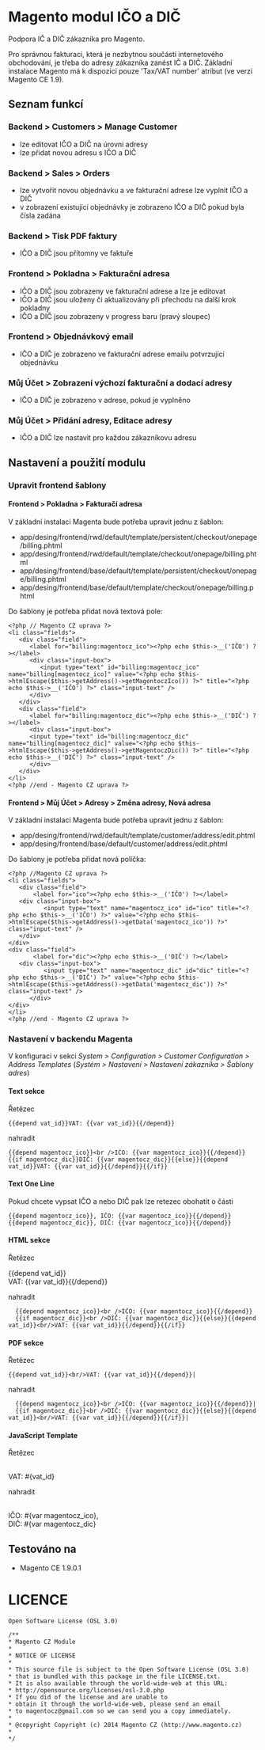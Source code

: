 Magento modul IČO a DIČ
====================

Podpora IČ a DIČ zákazníka pro Magento.

Pro správnou fakturaci, která je nezbytnou součástí internetového obchodování, je třeba do adresy zákazníka zanést IČ a DIČ. Základní instalace Magento má k dispozici pouze 'Tax/VAT number' atribut (ve verzi Magento CE 1.9).

## Seznam funkcí

### Backend > Customers > Manage Customer

 - lze editovat IČO a DIČ na úrovni adresy
 - lze přidat novou adresu s IČO a DIČ

### Backend > Sales > Orders

 - lze vytvořit novou objednávku a ve fakturační adrese lze vyplnit IČO a DIČ
 - v zobrazení existující objednávky je zobrazeno IČO a DIČ pokud byla čísla zadána

### Backend > Tisk PDF faktury

 - IČO a DIČ jsou přítomny ve faktuře

### Frontend > Pokladna > Fakturační adresa

 - IČO a DIČ jsou zobrazeny ve fakturační adrese a lze je editovat
 - IČO a DIČ jsou uloženy či aktualizovány při přechodu na další krok pokladny
 - IČO a DIČ jsou zobrazeny v progress baru (pravý sloupec)

### Frontend > Objednávkový email 

 - IČO a DIČ je zobrazeno ve fakturační adrese emailu potvrzující objednávku

### Můj Účet > Zobrazení výchozí fakturační a dodací adresy

 - IČO a DIČ je zobrazeno v adrese, pokud je vyplněno

### Můj Účet > Přidání adresy, Editace adresy

 - IČO a DIČ lze nastavit pro každou zákazníkovu adresu


## Nastavení a použití modulu

### Upravit frontend šablony

#### Frontend > Pokladna > Fakturačí adresa

V základní instalaci Magenta bude potřeba upravit jednu z šablon:

 - app/desing/frontend/rwd/default/template/persistent/checkout/onepage/billing.phtml
 - app/desing/frontend/rwd/default/template/checkout/onepage/billing.phtml
 - app/desing/frontend/base/default/template/persistent/checkout/onepage/billing.phtml
 - app/desing/frontend/base/default/template/checkout/onepage/billing.phtml

Do šablony je potřeba přidat nová textová pole:

    <?php // Magento CZ uprava ?>
    <li class="fields">
       <div class="field">
          <label for="billing:magentocz_ico"><?php echo $this->__('IČO') ?></label>
          <div class="input-box">
             <input type="text" id="billing:magentocz_ico" name="billing[magentocz_ico]" value="<?php echo $this->htmlEscape($this->getAddress()->getMagentoczIco()) ?>" title="<?php echo $this->__('IČO') ?>" class="input-text" />
          </div>
       </div>
       <div class="field">
          <label for="billing:magentocz_dic"><?php echo $this->__('DIČ') ?></label>
          <div class="input-box">
          <input type="text" id="billing:magentocz_dic" name="billing[magentocz_dic]" value="<?php echo $this->htmlEscape($this->getAddress()->getMagentoczDic()) ?>" title="<?php echo $this->__('DIČ') ?>" class="input-text" />
          </div>
       </div>
    </li>
    <?php //end - Magento CZ uprava ?>


#### Frontend > Můj Účet > Adresy > Změna adresy, Nová adresa

V základní instalaci Magenta bude potřeba upravit jednu z šablon:

 - app/desing/frontend/rwd/default/template/customer/address/edit.phtml
 - app/desing/frontend/base/default/customer/address/edit.phtml

Do šablony je potřeba přidat nová políčka:

    <?php //Magento CZ uprava ?>
    <li class="fields">
       <div class="field">
           <label for="ico"><?php echo $this->__('IČO') ?></label>
       <div class="input-box">
              <input type="text" name="magentocz_ico" id="ico" title="<?php echo $this->__('IČO') ?>" value="<?php echo $this->htmlEscape($this->getAddress()->getData('magentocz_ico')) ?>" class="input-text" />
       </div>
    </div>
    <div class="field">
           <label for="dic"><?php echo $this->__('DIČ') ?></label>
       <div class="input-box">
              <input type="text" name="magentocz_dic" id="dic" title="<?php echo $this->__('DIČ') ?>" value="<?php echo $this->htmlEscape($this->getAddress()->getData('magentocz_dic')) ?>" class="input-text" />
          </div>
    </div>
    </li>
    <?php //end - Magento CZ uprava ?>

### Nastavení v backendu Magenta

V konfiguraci v sekci _System > Configuration > Customer Configuration > Address Templates_ (_Systém > Nastavení > Nastavení zákazníka > Šablony adres_)

#### Text sekce

Řetězec 

    {{depend vat_id}}VAT: {{var vat_id}}{{/depend}}

nahradit

    {{depend magentocz_ico}}<br />IČO: {{var magentocz_ico}}{{/depend}}
    {{if magentocz_dic}}DIČ: {{var magentocz_dic}}{{else}}{{depend vat_id}}VAT: {{var vat_id}}{{/depend}}{{/if}}

#### Text One Line

Pokud chcete vypsat IČO a nebo DIČ pak lze retezec obohatit o části

    {{depend magentocz_ico}}, IČO: {{var magentocz_ico}}{{/depend}}{{depend magentocz_dic}}, DIČ: {{var magentocz_ico}}{{/depend}}


#### HTML sekce

Řetězec
  
  {{depend vat_id}}<br/>VAT: {{var vat_id}}{{/depend}}

nahradit

      {{depend magentocz_ico}}<br />IČO: {{var magentocz_ico}}{{/depend}}
      {{if magentocz_dic}}<br />DIČ: {{var magentocz_dic}}{{else}}{{depend vat_id}}<br/>VAT: {{var vat_id}}{{/depend}}{{/if}}

#### PDF sekce

Řetězec
  
    {{depend vat_id}}<br/>VAT: {{var vat_id}}{{/depend}}|

nahradit

      {{depend magentocz_ico}}<br />IČO: {{var magentocz_ico}}{{/depend}}|
      {{if magentocz_dic}}<br />DIČ: {{var magentocz_dic}}{{else}}{{depend vat_id}}<br/>VAT: {{var vat_id}}{{/depend}}{{/if}}|

#### JavaScript Template

Řetězec

  <br/>VAT: #{vat_id}

nahradit

  <br />IČO: #{var magentocz_ico}, <br />DIČ: #{var magentocz_dic}

## Testováno na

 - Magento CE 1.9.0.1

# LICENCE

    Open Software License (OSL 3.0)

    /** 
    * Magento CZ Module
    * 
    * NOTICE OF LICENSE 
    * 
    * This source file is subject to the Open Software License (OSL 3.0) 
    * that is bundled with this package in the file LICENSE.txt. 
    * It is also available through the world-wide-web at this URL: 
    * http://opensource.org/licenses/osl-3.0.php 
    * If you did of the license and are unable to 
    * obtain it through the world-wide-web, please send an email 
    * to magentocz@gmail.com so we can send you a copy immediately. 
    * 
    * @copyright Copyright (c) 2014 Magento CZ (http://www.magento.cz)
    *
    */
